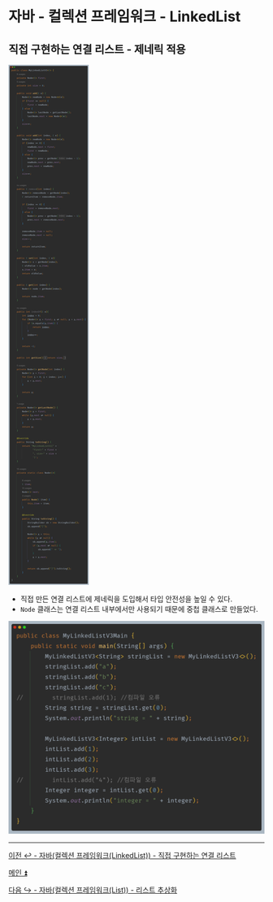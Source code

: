 # 자바 - 컬렉션 프레임워크 - LinkedList

## 직접 구현하는 연결 리스트 - 제네릭 적용

![img_28.png](image/img_28.png)

- 직접 만든 연결 리스트에 제네릭을 도입해서 타입 안전성을 높일 수 있다.
- `Node` 클래스는 연결 리스트 내부에서만 사용되기 때문에 중첩 클래스로 만들었다.

![img_29.png](image/img_29.png)

---

[이전 ↩️ - 자바(컬렉션 프레임워크(LinkedList)) - 직접 구현하는 연결 리스트]()

[메인 ⏫](https://github.com/genesis12345678/TIL/blob/main/Java/mid_2/Main.md)

[다음 ↪️ - 자바(컬렉션 프레임워크(List)) - 리스트 추상화]()